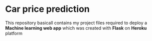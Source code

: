 # Car price prediction 
This repository basicall contains my project files required to deploy a **Machine learning web app** which was created with **Flask** on **Heroku** platform


